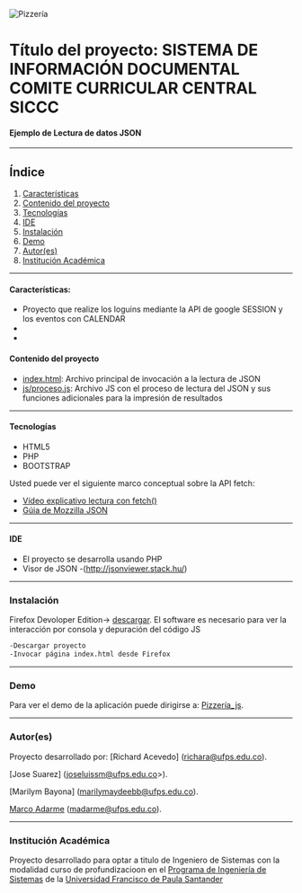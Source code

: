 ![Pizzería](https://drive.google.com/file/d/1wUYYtPDk4cCSmzFX10m98_1fe2cN2vDe/view?usp=sharing)
# Título del proyecto: SISTEMA DE INFORMACIÓN DOCUMENTAL COMITE CURRICULAR CENTRAL SICCC

#### Ejemplo de Lectura de datos JSON 
***
## Índice
1. [Características](#caracter-sticas-)
2. [Contenido del proyecto](#contenido-del-proyecto)
3. [Tecnologías](#tecnologías)
4. [IDE](#ide)
5. [Instalación](#instalación)
6. [Demo](#demo)
7. [Autor(es)](#autores)
8. [Institución Académica](#institución-académica)
***
#### Características:

  - Proyecto que realize los loguins  mediante la API de google SESSION y los eventos con CALENDAR   
  - 
  - 
  #### Contenido del proyecto
  - [index.html](https://gitlab.com/programacion-web---i-sem-2019/lectura-json-ii-2020-pizzeria/-/blob/master/index.html): Archivo principal de invocación a la lectura de JSON
  - [js/proceso.js](https://gitlab.com/programacion-web---i-sem-2019/lectura-json-ii-2020-pizzeria/-/blob/master/js/proceso.js): Archivo JS con el proceso de lectura del JSON y sus funciones adicionales para la impresión de resultados

***
#### Tecnologías

  - HTML5
  - PHP
  - BOOTSTRAP

Usted puede ver el siguiente marco conceptual sobre la API fetch:

  - [Vídeo explicativo lectura con fetch()](https://www.youtube.com/watch?v=DP7Hkr2ss_I)
  - [Gúia de Mozzilla JSON](https://developer.mozilla.org/es/docs/Learn/JavaScript/Objects/JSON)
  
  ***
#### IDE

- El proyecto se desarrolla usando PHP 
- Visor de JSON -(http://jsonviewer.stack.hu/)

***
### Instalación

Firefox Devoloper Edition-> [descargar](https://www.mozilla.org/es-ES/firefox/developer/).
El software es necesario para ver la interacción por consola y depuración del código JS


```sh
-Descargar proyecto
-Invocar página index.html desde Firefox 
```

***
### Demo

Para ver el demo de la aplicación puede dirigirse a: [Pizzería_js](http://ufps30.madarme.co/json_pizza/).

***
### Autor(es)
Proyecto desarrollado por: 
[Richard Acevedo] (<richara@ufps.edu.co>).

[Jose Suarez] (joseluissm@ufps.edu.co>).

[Marilym Bayona] (<marilymaydeebb@ufps.edu.co>).


[Marco Adarme] (<madarme@ufps.edu.co>).


***
### Institución Académica   
Proyecto desarrollado para optar a titulo de Ingeniero de Sistemas con la modalidad curso de profundizacioon en el  [Programa de Ingeniería de Sistemas] de la [Universidad Francisco de Paula Santander]


   [Marco Adarme]: <http://madarme.co>
   [Programa de Ingeniería de Sistemas]:<https://ingsistemas.cloud.ufps.edu.co/>
   [Universidad Francisco de Paula Santander]:<https://ww2.ufps.edu.co/>
   

  

